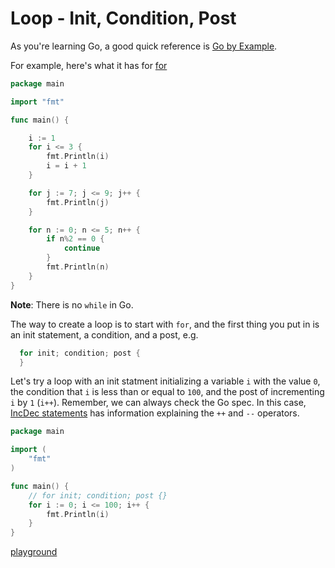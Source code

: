 

#  Loop - Init, Condition, Post

As you're learning Go, a good quick reference is [Go by Example](https://gobyexample.com/).  
  
For example, here's what it has for [for](https://gobyexample.com/for) 

```go
package main

import "fmt"

func main() {

	i := 1
	for i <= 3 {
		fmt.Println(i)
		i = i + 1
	}

	for j := 7; j <= 9; j++ {
		fmt.Println(j)
	}

	for n := 0; n <= 5; n++ {
		if n%2 == 0 {
			continue
		}
		fmt.Println(n)
	}
}
```

**Note**: There is no `while` in Go.  

The way to create a loop is to start with `for`, and the first thing you put in is an init statement, a condition, and a post, e.g.

```go
  for init; condition; post {
  }
```

Let's try a loop with an init statment initializing a variable `i` with the value `0`, the condition that `i` is less than or equal to `100`, and the post of incrementing `i` by `1` (`i++`). Remember, we can always check the Go spec. In this case, [IncDec statements](https://golang.org/ref/spec#IncDec_statements) has information explaining the `++` and `--` operators.

```go
package main

import (
	"fmt"
)

func main() {
	// for init; condition; post {}
	for i := 0; i <= 100; i++ {
		fmt.Println(i)
	}
}
```

[playground](https://play.golang.org/p/KGaFt09VB0)

